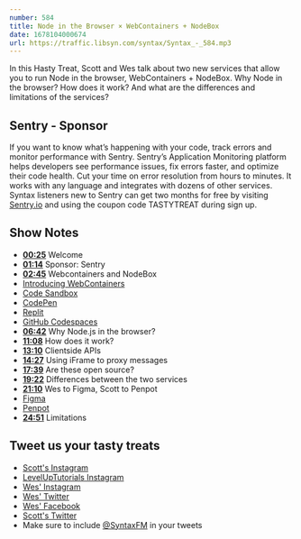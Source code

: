 ```yaml
---
number: 584
title: Node in the Browser × WebContainers + NodeBox
date: 1678104000674
url: https://traffic.libsyn.com/syntax/Syntax_-_584.mp3
---
```


In this Hasty Treat, Scott and Wes talk about two new services that allow you to run Node in the browser, WebContainers + NodeBox. Why Node in the browser? How does it work? And what are the differences and limitations of the services?

## Sentry - Sponsor

If you want to know what’s happening with your code, track errors and monitor performance with Sentry. Sentry’s Application Monitoring platform helps developers see performance issues, fix errors faster, and optimize their code health. Cut your time on error resolution from hours to minutes. It works with any language and integrates with dozens of other services. Syntax listeners new to Sentry can get two months for  free by visiting [Sentry.io](https://sentry.io) and using the coupon code TASTYTREAT during sign up.

## Show Notes

* **[00:25](#t=00:25)** Welcome
* **[01:14](#t=01:14)** Sponsor: Sentry
* **[02:45](#t=02:45)** Webcontainers and NodeBox
* [Introducing WebContainers](https://blog.stackblitz.com/posts/introducing-webcontainers/)
* [Code Sandbox](https://codesandbox.io)
* [CodePen](https://codepen.io)
* [Replit](https://replit.com)
* [GitHub Codespaces](https://github.com/features/codespaces)
* **[06:42](#t=06:42)** Why Node.js in the browser?
* **[11:08](#t=11:08)** How does it work?
* **[13:10](#t=13:10)** Clientside APIs
* **[14:27](#t=14:27)** Using iFrame to proxy messages
* **[17:39](#t=17:39)** Are these open source?
* **[19:22](#t=19:22)** Differences between the two services
* **[21:10](#t=21:10)** Wes to Figma, Scott to Penpot
* [Figma](https://www.figma.com/)
* [Penpot](https://penpot.app/)
* **[24:51](#t=24:51)** Limitations

## Tweet us your tasty treats

* [Scott's Instagram](https://www.instagram.com/stolinski/)
* [LevelUpTutorials Instagram](https://www.instagram.com/LevelUpTutorials/)
* [Wes' Instagram](https://www.instagram.com/wesbos/)
* [Wes' Twitter](https://twitter.com/wesbos)
* [Wes' Facebook](https://www.facebook.com/wesbos.developer)
* [Scott's Twitter](https://twitter.com/stolinski)
* Make sure to include [@SyntaxFM](https://twitter.com/SyntaxFM) in your tweets
